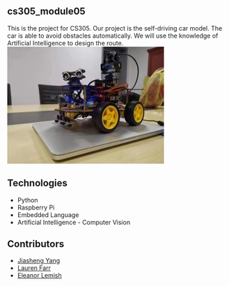 ## cs305_module05
This is the project for CS305. Our project is the self-driving car model. 
The car is able to avoid obstacles automatically. We will use the knowledge of Artificial Intelligence to design the route.
![Class Diagram of our system](Raspberry_Pi.JPG)

## Technologies
* Python
* Raspberry Pi
* Embedded Language
* Artificial Intelligence - Computer Vision

## Contributors
* [Jiasheng Yang](https://github.com/Jiasheng-Yang)
* [Lauren Farr](https://github.com/lkf57)
* [Eleanor Lemish](https://github.com/el845)
